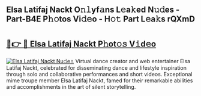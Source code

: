 ## Elsa Latifaj Nackt O𝚗𝚕yf𝚊ns L𝚎a𝚔ed N𝚞𝚍es - Part-B4E P𝚑𝚘tos Vi𝚍𝚎o - H𝚘𝚝 Part L𝚎a𝚔s rQXmD

# <h2><a href="http://kf77dqd.oniu.top/?m=Elsa+Latifaj+Nackt">🔗👉 🔴 Elsa Latifaj Nackt P𝚑ot𝚘𝚜 V𝚒d𝚎o</a></h2>

[![Elsa Latifaj Nackt Nu𝚍e𝚜](https://i.imgur.com/0qMVB7G.gif)](http://kf77dqd.oniu.top/?m=Elsa+Latifaj+Nackt)
Virtual dance creator and web entertainer Elsa Latifaj Nackt, celebrated for disseminating dance and lifestyle inspiration through solo and collaborative performances and short videos. Exceptional mime troupe member Elsa Latifaj Nackt, famed for their remarkable abilities and accomplishments in the art of silent storytelling.  
